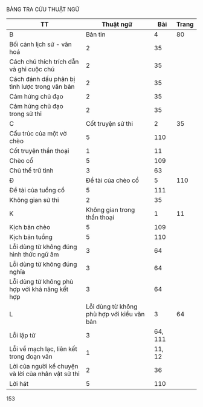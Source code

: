 BẢNG TRA CỨU THUẬT NGỮ

TT | Thuật ngữ | Bài | Trang
--- | --- | --- | ---
B | Bản tin | 4 | 80
 | Bối cảnh lịch sử - văn hoá | 2 | 35
 | Cách chú thích trích dẫn và ghi cuộc chú | 2 | 35
 | Cách đánh dấu phân bị tình lược trong văn bản | 2 | 35
 | Cảm hứng chủ đạo | 2 | 35
 | Cảm hứng chủ đạo trong sử thi | 2 | 35
C | Cốt truyện sử thi | 2 | 35
 | Cấu trúc của một vở chèo | 5 | 110
 | Cốt truyện thần thoại | 1 | 11
 | Chèo cổ | 5 | 109
 | Chủ thể trữ tình | 3 | 63
Đ | Đề tài của chèo cổ | 5 | 110
 | Đề tài của tuồng cổ | 5 | 111
 | Không gian sử thi | 2 | 35
K | Không gian trong thần thoại | 1 | 11
 | Kịch bản chèo | 5 | 109
 | Kịch bản tuồng | 5 | 110
 | Lỗi dùng từ không đúng hình thức ngữ âm | 3 | 64
 | Lỗi dùng từ không đúng nghĩa | 3 | 64
 | Lỗi dùng từ không phù hợp với khả năng kết hợp | 3 | 64
L | Lỗi dùng từ không phù hợp với kiểu văn bản | 3 | 64
 | Lỗi lặp từ | 3 | 64, 111
 | Lỗi về mạch lạc, liên kết trong đoạn văn | 1 | 11, 12
 | Lời của người kể chuyện và lời của nhân vật sử thi | 2 | 36
 | Lời hát | 5 | 110

153